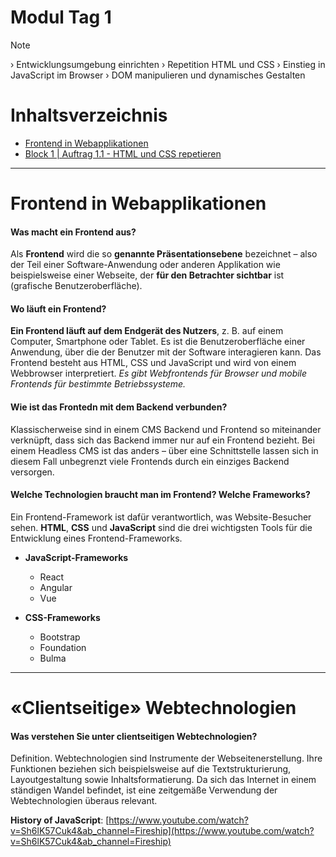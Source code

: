 # Modul Tag 1
> [!NOTE]
> › Entwicklungsumgebung einrichten
> › Repetition HTML und CSS
> › Einstieg in JavaScript im Browser
> › DOM manipulieren und dynamisches Gestalten

# Inhaltsverzeichnis
- [Frontend in Webapplikationen](#frontend-in-webapplikationen)
- [Block 1 | Auftrag 1.1 - HTML und CSS repetieren ](/Modul%20Tag%201/Block_01/Auftrag%201.1/)

---

# Frontend in Webapplikationen

#### Was macht ein Frontend aus?

Als **Frontend** wird die so **genannte Präsentationsebene** bezeichnet – also der Teil einer Software-Anwendung oder anderen Applikation wie beispielsweise einer Webseite, der **für den Betrachter sichtbar** ist (grafische Benutzeroberfläche). 

#### Wo läuft ein Frontend?

**Ein Frontend läuft auf dem Endgerät des Nutzers**, z. B. auf einem Computer, Smartphone oder Tablet. Es ist die Benutzeroberfläche einer Anwendung, über die der Benutzer mit der Software interagieren kann. Das Frontend besteht aus HTML, CSS und JavaScript und wird von einem Webbrowser interpretiert. *Es gibt Webfrontends für Browser und mobile Frontends für bestimmte Betriebssysteme.*

#### Wie ist das Frontedn mit dem Backend verbunden?

Klassischerweise sind in einem CMS Backend und Frontend so miteinander verknüpft, dass sich das Backend immer nur auf ein Frontend bezieht. Bei einem Headless CMS ist das anders – über eine Schnittstelle lassen sich in diesem Fall unbegrenzt viele Frontends durch ein einziges Backend versorgen.

#### Welche Technologien braucht man im Frontend? Welche Frameworks?

Ein Frontend-Framework ist dafür verantwortlich, was Website-Besucher sehen. **HTML**, **CSS** und **JavaScript** sind die drei wichtigsten Tools für die Entwicklung eines Frontend-Frameworks.

- **JavaScript-Frameworks**
    - React
    - Angular
    - Vue

- **CSS-Frameworks**
    - Bootstrap
    - Foundation
    - Bulma

---

# «Clientseitige» Webtechnologien

#### Was verstehen Sie unter clientseitigen Webtechnologien?

Definition. Webtechnologien sind Instrumente der Webseitenerstellung. Ihre Funktionen beziehen sich beispielsweise auf die Textstrukturierung, Layoutgestaltung sowie Inhaltsformatierung. Da sich das Internet in einem ständigen Wandel befindet, ist eine zeitgemäße Verwendung der Webtechnologien überaus relevant.

**History of JavaScript**: 
[https://www.youtube.com/watch?v=Sh6lK57Cuk4&ab_channel=Fireship](https://www.youtube.com/watch?v=Sh6lK57Cuk4&ab_channel=Fireship)